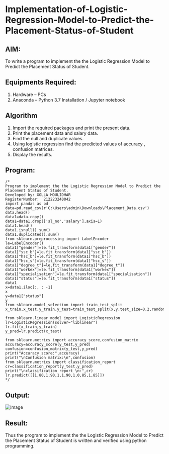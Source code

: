 # Implementation-of-Logistic-Regression-Model-to-Predict-the-Placement-Status-of-Student

## AIM:
To write a program to implement the the Logistic Regression Model to Predict the Placement Status of Student.

## Equipments Required:
1. Hardware – PCs
2. Anaconda – Python 3.7 Installation / Jupyter notebook

## Algorithm
1. Import the required packages and print the present data.
2. Print the placement data and salary data.
3. Find the null and duplicate values.
4. Using logistic regression find the predicted values of accuracy , confusion matrices.
5. Display the results.
## Program:
```
/*
Program to implement the the Logistic Regression Model to Predict the Placement Status of Student.
Developed by: GOLLA MOULIDHAR
RegisterNumber:  212223240042
import pandas as pd
data=pd.read_csv(r'C:\Users\admin\Downloads\Placement_Data.csv')
data.head()
data1=data.copy()
data1=data1.drop(['sl_no','salary'],axis=1)
data1.head()
data1.isnull().sum()
data1.duplicated().sum()
from sklearn.preprocessing import LabelEncoder
le=LabelEncoder()
data1["gender"]=le.fit_transform(data1["gender"])
data1["ssc_b"]=le.fit_transform(data1["ssc_b"])
data1["hsc_b"]=le.fit_transform(data1["hsc_b"])
data1["hsc_s"]=le.fit_transform(data1["hsc_s"])
data1["degree_t"]=le.fit_transform(data1["degree_t"])
data1["workex"]=le.fit_transform(data1["workex"])
data1["specialisation"]=le.fit_transform(data1["specialisation"])
data1["status"]=le.fit_transform(data1["status"])
data1
x=data1.iloc[:, : -1]
x
y=data1["status"]
y
from sklearn.model_selection import train_test_split
x_train,x_test,y_train,y_test=train_test_split(x,y,test_size=0.2,random_state=0)

from sklearn.linear_model import LogisticRegression
lr=LogisticRegression(solver="liblinear")
lr.fit(x_train,y_train)
y_pred=lr.predict(x_test)

from sklearn.metrics import accuracy_score,confusion_matrix
accuracy=accuracy_score(y_test,y_pred)
confusion=confusion_matrix(y_test,y_pred)
print("Accuracy score:",accuracy)
print("\nConfusion matrix:\n",confusion)
from sklearn.metrics import classification_report
cr=classification_report(y_test,y_pred)
print("\nclassification report \n:",cr)
lr.predict([[1,80,1,90,1,1,90,1,0,85,1,85]])
*/
```

## Output:
![image](https://github.com/user-attachments/assets/be9cc817-9949-44cf-b4e3-05f0422ea56f)


## Result:
Thus the program to implement the the Logistic Regression Model to Predict the Placement Status of Student is written and verified using python programming.
